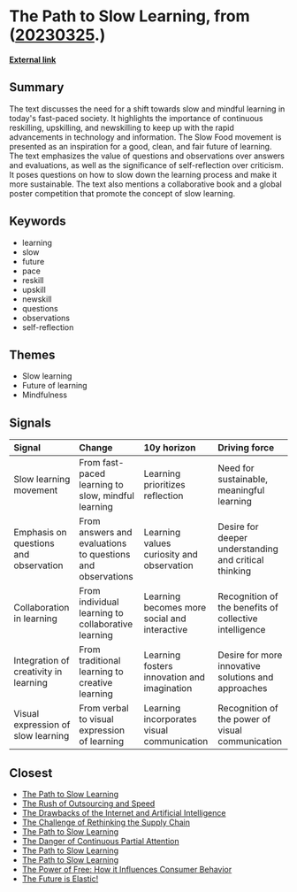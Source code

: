 # __The Path to Slow Learning__, from ([20230325](https://kghosh.substack.com/p/20230325).)

__[External link](https://www.itcilo.org/resources/why-dont-you-slow-down?mc_cid=d4a70b2087&mc_eid=1cfe843929)__



## Summary

The text discusses the need for a shift towards slow and mindful learning in today's fast-paced society. It highlights the importance of continuous reskilling, upskilling, and newskilling to keep up with the rapid advancements in technology and information. The Slow Food movement is presented as an inspiration for a good, clean, and fair future of learning. The text emphasizes the value of questions and observations over answers and evaluations, as well as the significance of self-reflection over criticism. It poses questions on how to slow down the learning process and make it more sustainable. The text also mentions a collaborative book and a global poster competition that promote the concept of slow learning.

## Keywords

* learning
* slow
* future
* pace
* reskill
* upskill
* newskill
* questions
* observations
* self-reflection

## Themes

* Slow learning
* Future of learning
* Mindfulness

## Signals

| Signal                                | Change                                                     | 10y horizon                                  | Driving force                                          |
|:--------------------------------------|:-----------------------------------------------------------|:---------------------------------------------|:-------------------------------------------------------|
| Slow learning movement                | From fast-paced learning to slow, mindful learning         | Learning prioritizes reflection              | Need for sustainable, meaningful learning              |
| Emphasis on questions and observation | From answers and evaluations to questions and observations | Learning values curiosity and observation    | Desire for deeper understanding and critical thinking  |
| Collaboration in learning             | From individual learning to collaborative learning         | Learning becomes more social and interactive | Recognition of the benefits of collective intelligence |
| Integration of creativity in learning | From traditional learning to creative learning             | Learning fosters innovation and imagination  | Desire for more innovative solutions and approaches    |
| Visual expression of slow learning    | From verbal to visual expression of learning               | Learning incorporates visual communication   | Recognition of the power of visual communication       |

## Closest

* [The Path to Slow Learning](042cf62855760b54fa5a194db9e6cf11)
* [The Rush of Outsourcing and Speed](99862957fcec17ca02dd7fceb346b4df)
* [The Drawbacks of the Internet and Artificial Intelligence](652fc7ec1f422e931bc5a9ba8011650a)
* [The Challenge of Rethinking the Supply Chain](fa27e27bdec01712d582ab0f61c95bac)
* [The Path to Slow Learning](042cf62855760b54fa5a194db9e6cf11)
* [The Danger of Continuous Partial Attention](417df5448432cb603f40dec77f469b87)
* [The Path to Slow Learning](042cf62855760b54fa5a194db9e6cf11)
* [The Path to Slow Learning](042cf62855760b54fa5a194db9e6cf11)
* [The Power of Free: How it Influences Consumer Behavior](0b5ca258e9c7ed2f9f6cf60dd523e148)
* [The Future is Elastic!](07f58082de6736a23fae6143ab961f07)